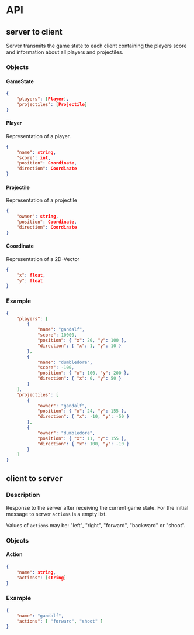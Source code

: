 # API

## server to client

Server transmits the game state to each client containing the players score and information about all players and projectiles.

### Objects

#### GameState

```json
{
	"players": [Player],
	"projectiles": [Projectile]
}
```

#### Player
Representation of a player.

```json
{
	"name": string,
	"score": int,
	"position": Coordinate,
	"direction": Coordinate
}
```

#### Projectile
Representation of a projectile

```json
{
	"owner": string,
	"position": Coordinate,
	"direction": Coordinate
}
```

#### Coordinate
Representation of a 2D-Vector

```json
{
	"x": float,
	"y": float
}
```

### Example

```json
{
	"players": [
		{
			"name": "gandalf",
			"score": 10000,
			"position": { "x": 20, "y": 100 },
			"direction": { "x": 1, "y": 10 }
		},
		{
			"name": "dumbledore",
			"score": -100,
			"position": { "x": 100, "y": 200 },
			"direction": { "x": 0, "y": 50 }
		}
	],
	"projectiles": [
		{
			"owner": "gandalf",
			"position": { "x": 24, "y": 155 },
			"direction": { "x": -10, "y": -50 }
		},
		{
			"owner": "dumbledore",
			"position": { "x": 11, "y": 155 },
			"direction": { "x": 100, "y": -10 }
		}
	]
}
```

## client to server

### Description

Response to the server after receiving the current game state.
For the initial message to server `actions` is a empty list.

Values of `actions` may be: "left", "right", "forward", "backward" or "shoot".

### Objects

#### Action

```json
{
	"name": string,
	"actions": [string]
}
```

### Example

```json
{
	"name": "gandalf",
	"actions": [ "forward", "shoot" ]
}
```
